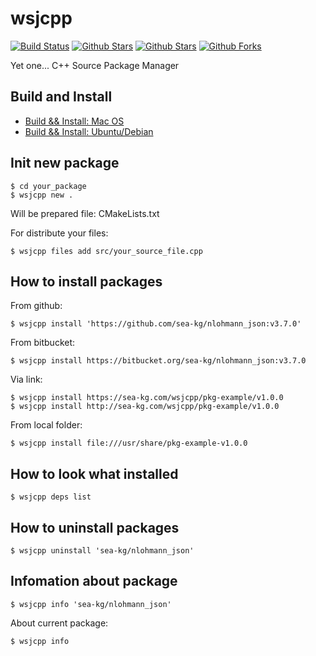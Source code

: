 # wsjcpp

[![Build Status](https://api.travis-ci.org/wsjcpp/wsjcpp.svg?branch=master)](https://travis-ci.org/wsjcpp/wsjcpp) [![Github Stars](https://img.shields.io/github/stars/wsjcpp/wsjcpp.svg?label=github%20%E2%98%85)](https://github.com/wsjcpp/wsjcpp) [![Github Stars](https://img.shields.io/github/contributors/wsjcpp/wsjcpp.svg)](https://github.com/wsjcpp/wsjcpp) [![Github Forks](https://img.shields.io/github/forks/wsjcpp/wsjcpp.svg?label=github%20forks)](https://github.com/wsjcpp/wsjcpp/network/members)

Yet one... C++ Source Package Manager

## Build and Install

* [Build && Install: Mac OS](https://github.com/sea-kg/wsjcpp/blob/master/docs/BUILD-AND-INSTALL-MACOS.md)
* [Build && Install: Ubuntu/Debian](https://github.com/sea-kg/wsjcpp/blob/master/docs/BUILD-AND-INSTALL-UBUNTU.md)

## Init new package

```
$ cd your_package
$ wsjcpp new .
```

Will be prepared file: CMakeLists.txt

For distribute your files:

```
$ wsjcpp files add src/your_source_file.cpp
```

## How to install packages

From github:

```
$ wsjcpp install 'https://github.com/sea-kg/nlohmann_json:v3.7.0'
```

From bitbucket:
```
$ wsjcpp install https://bitbucket.org/sea-kg/nlohmann_json:v3.7.0
```

Via link:
```
$ wsjcpp install https://sea-kg.com/wsjcpp/pkg-example/v1.0.0
$ wsjcpp install http://sea-kg.com/wsjcpp/pkg-example/v1.0.0
```

From local folder:
```
$ wsjcpp install file:///usr/share/pkg-example-v1.0.0
```

## How to look what installed

```
$ wsjcpp deps list
```

## How to uninstall packages

```
$ wsjcpp uninstall 'sea-kg/nlohmann_json'
```

## Infomation about package 

```
$ wsjcpp info 'sea-kg/nlohmann_json'
```

About current package:

```
$ wsjcpp info
```